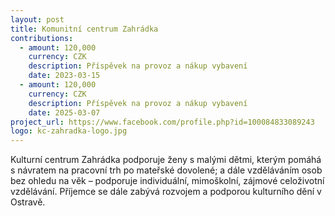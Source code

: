 ```yaml
---
layout: post
title: Komunitní centrum Zahrádka
contributions:
  - amount: 120,000
    currency: CZK
    description: Příspěvek na provoz a nákup vybavení
    date: 2023-03-15
  - amount: 120,000
    currency: CZK
    description: Příspěvek na provoz a nákup vybavení
    date: 2025-03-07
project_url: https://www.facebook.com/profile.php?id=100084833089243
logo: kc-zahradka-logo.jpg
---
```


Kulturní centrum Zahrádka podporuje ženy s malými dětmi, kterým pomáhá s návratem na pracovní trh po mateřské dovolené; a dále vzděláváním osob bez ohledu na věk – podporuje individuální, mimoškolní, zájmové celoživotní vzdělávání. Příjemce se dále zabývá rozvojem a podporou kulturního dění v Ostravě.

